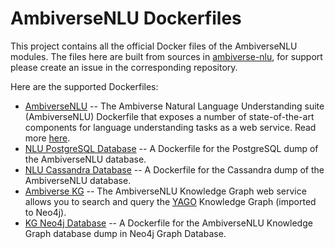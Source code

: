 # AmbiverseNLU Dockerfiles

This project contains all the official Docker files of the AmbiverseNLU modules. The files here are built from sources in [ambiverse-nlu](https://github.com/ambiverse-nlu/), for support please create an issue in the corresponding repository.

Here are the supported Dockerfiles:

* [AmbiverseNLU](ambiverse-nlu) -- The Ambiverse Natural Language Understanding suite (AmbiverseNLU) Dockerfile that exposes a number of state-of-the-art components for language understanding tasks as a web service. Read more [here](https://github.com/ambiverse-nlu/ambiverse-nlu).
* [NLU PostgreSQL Database](nlu-db-postgres) -- A Dockerfile for the PostgreSQL dump of the AmbiverseNLU database.
* [NLU Cassandra Database](nlu-db-cassandra) -- A Dockerfile for the Cassandra dump of the AmbiverseNLU database.
* [Ambiverse KG](ambiverse-kg) -- The AmbiverseNLU Knowledge Graph web service allows you to search and query the [YAGO](http://yago-knowledge.org) Knowledge Graph (imported to Neo4j).
* [KG Neo4j Database](kg-db-neo4j) -- A Dockerfile for the AmbiverseNLU Knowledge Graph database dump in Neo4j Graph Database.
